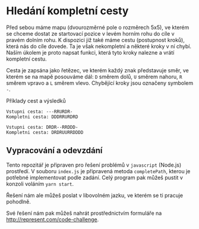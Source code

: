 # Hledání kompletní cesty
Před sebou máme mapu (dvourozměrné pole o rozměrech 5x5), ve kterém se chceme dostat ze startovací pozice v levém horním rohu do cíle v pravém dolním rohu. K dispozici již také máme cestu (postupnost kroků), která nás do cíle dovede. Ta je však nekompletní a některé kroky v ní chybí. Naším úkolem je proto napsat funkci, která tyto kroky nalezne a vrátí kompletní cestu.

Cesta je zapsána jako řetězec, ve kterém každý znak představuje směr, ve kterém se na mapě posouváme dál: `D` směrem dolů, `U` směrem nahoru, `R` směrem vpravo a `L` směrem vlevo. Chybějící kroky jsou označeny symbolem `-`.

Příklady cest a výsledků

```
Vstupni cesta: ---RRURDR-
Kompletni cesta: DDDRRURDRD
```

```
Vstupni cesta: DRDR--RRDDD-
Kompletni cesta: DRDRUURRDDDD
```

## Vypracování a odevzdání

Tento repozitář je připraven pro řešení problémů v `javascript` (Node.js) prostředí. V souboru `index.js` je připravená metoda `completePath`, kterou je potřebné implementovat podle zadání. Celý program pak můžeš pustit v konzoli voláním `yarn start`.

Řešení nám ale můžeš poslat v libovolném jazku, ve kterém se ti pracuje pohodlně.

Své řešení nám pak můžeš nahrát prostřednictvím formuláře na http://represent.com/code-challenge.

